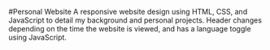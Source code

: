 #Personal Website
A responsive website design using HTML, CSS, and JavaScript to detail my background and personal projects. Header changes depending on the time the website is viewed, and has a language toggle using JavaScript.
